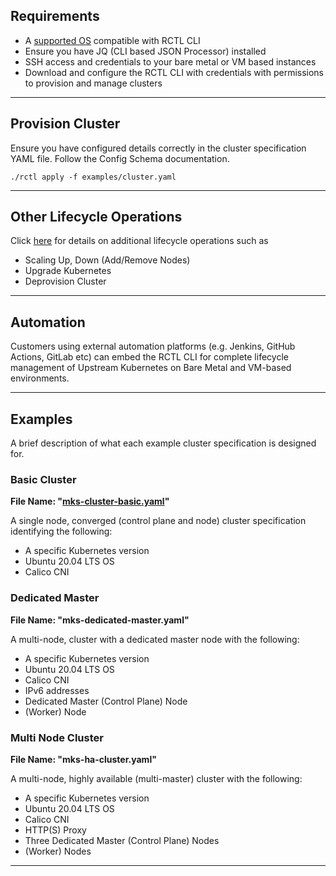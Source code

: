 
## Requirements
- A [supported OS](https://docs.rafay.co/cli/overview/) compatible with RCTL CLI
- Ensure you have JQ (CLI based JSON Processor) installed 
- SSH access and credentials to your bare metal or VM based instances 
- Download and configure the RCTL CLI with credentials with permissions to provision and manage clusters

---

## Provision Cluster

Ensure you have configured details correctly in the cluster specification YAML file. Follow the Config Schema documentation. 

```./rctl apply -f examples/cluster.yaml```

---

## Other Lifecycle Operations

Click [here](https://docs.rafay.co/clusters/upstream/cli/) for details on additional lifecycle operations such as 

- Scaling Up, Down (Add/Remove Nodes)
- Upgrade Kubernetes 
- Deprovision Cluster 

---

## Automation

Customers using external automation platforms (e.g. Jenkins, GitHub Actions, GitLab etc) can embed the RCTL CLI for complete lifecycle management of Upstream Kubernetes on Bare Metal and VM-based environments. 

---

## Examples
A brief description of what each example cluster specification is designed for. 

### Basic Cluster
**File Name: "[mks-cluster-basic.yaml](mks-cluster-basic.yaml)"** 

A single node, converged (control plane and node) cluster specification identifying the following:

- A specific Kubernetes version
- Ubuntu 20.04 LTS OS
- Calico CNI

### Dedicated Master 
**File Name: "mks-dedicated-master.yaml"** 

A multi-node, cluster with a dedicated master node with the following:

- A specific Kubernetes version
- Ubuntu 20.04 LTS OS
- Calico CNI
- IPv6 addresses
- Dedicated Master (Control Plane) Node
- (Worker) Node


### Multi Node Cluster 
**File Name: "mks-ha-cluster.yaml"** 

A multi-node, highly available (multi-master) cluster with the following:

- A specific Kubernetes version
- Ubuntu 20.04 LTS OS
- Calico CNI
- HTTP(S) Proxy 
- Three Dedicated Master (Control Plane) Nodes
- (Worker) Nodes

---